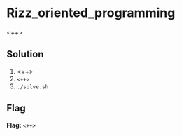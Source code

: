 # Rizz_oriented_programming
*<++>*

## Solution
1. <++>
2. `<++>`
3. `./solve.sh`


## Flag
**Flag:** `<++>`
